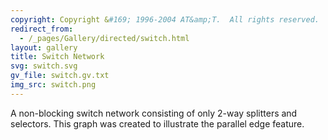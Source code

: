 ```yaml
---
copyright: Copyright &#169; 1996-2004 AT&amp;T.  All rights reserved.
redirect_from:
  - /_pages/Gallery/directed/switch.html
layout: gallery
title: Switch Network
svg: switch.svg
gv_file: switch.gv.txt
img_src: switch.png
---
```

A non-blocking switch network consisting of only 2-way splitters and selectors.
This graph was created to illustrate the parallel edge feature.
